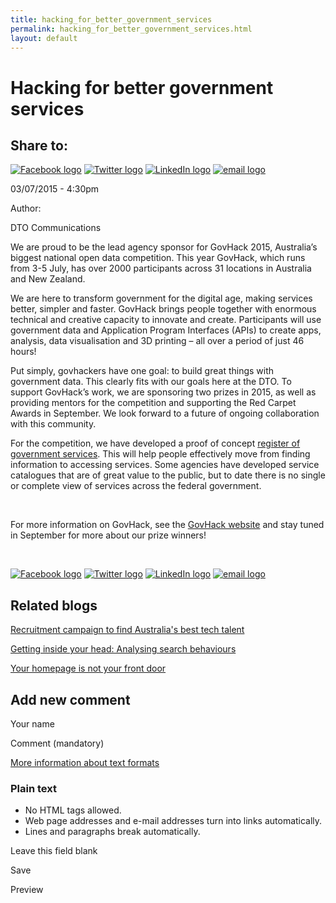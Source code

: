 ```yaml
---
title: hacking_for_better_government_services
permalink: hacking_for_better_government_services.html
layout: default
---
```

Hacking for better government services
======================================

Share to:
---------

[![Facebook logo](https://www.dto.gov.au/profiles/govcms/modules/features/govcms_share_links/images/facebook.png)](http://www.facebook.com/sharer.php?u=https%3A//www.dto.gov.au/blog/hacking-better-government-services&t=Hacking%20for%20better%20government%20services "Share on Facebook") [![Twitter logo](https://www.dto.gov.au/profiles/govcms/modules/features/govcms_share_links/images/twitter.png)](http://twitter.com/share?url=https%3A//www.dto.gov.au/blog/hacking-better-government-services&text=Hacking%20for%20better%20government%20services "Share this on Twitter") [![LinkedIn logo](https://www.dto.gov.au/profiles/govcms/modules/features/govcms_share_links/images/linkedin.png)](http://www.linkedin.com/shareArticle?mini=true&url=https%3A//www.dto.gov.au/blog/hacking-better-government-services&title=Hacking%20for%20better%20government%20services&summary=We%20are%20proud%20to%20be%20the%20lead%20agency%20sponsor%20for%20GovHack%202015%2C%20Australia%E2%80%99s%20biggest%20national%20open%20data%20competition.%20This%20year%20GovHack%2C%20which%20runs%20from%203-5%20July%2C%20has%20over%202000%20participants%20across%2031%20locations%20in%20Australia%20and%20New%20Zealand.%20&source=Digital%20Transformation%20Office "Publish this post to LinkedIn") [![email logo](https://www.dto.gov.au/profiles/govcms/modules/features/govcms_share_links/images/email.png)](mailto:?subject=Hacking%20for%20better%20government%20services&body=https%3A//www.dto.gov.au/blog/hacking-better-government-services "Share via email")

03/07/2015 - 4:30pm

Author: 

DTO Communications

We are proud to be the lead agency sponsor for GovHack 2015, Australia’s biggest national open data competition. This year GovHack, which runs from 3-5 July, has over 2000 participants across 31 locations in Australia and New Zealand.

We are here to transform government for the digital age, making services better, simpler and faster. GovHack brings people together with enormous technical and creative capacity to innovate and create. Participants will use government data and Application Program Interfaces (APIs) to create apps, analysis, data visualisation and 3D printing – all over a period of just 46 hours!

Put simply, govhackers have one goal: to build great things with government data. This clearly fits with our goals here at the DTO. To support GovHack’s work, we are sponsoring two prizes in 2015, as well as providing mentors for the competition and supporting the Red Carpet Awards in September. We look forward to a future of ongoing collaboration with this community.

For the competition, we have developed a proof of concept [register of government services](../news-media/blog/foi_act_and_information_publication_scheme.md). This will help people effectively move from finding information to accessing services. Some agencies have developed service catalogues that are of great value to the public, but to date there is no single or complete view of services across the federal government.

 

For more information on GovHack, see the [GovHack website](https://www.govhack.org/) and stay tuned in September for more about our prize winners!

 

[![Facebook logo](https://www.dto.gov.au/profiles/govcms/modules/features/govcms_share_links/images/facebook.png)](http://www.facebook.com/sharer.php?u=https%3A//www.dto.gov.au/blog/hacking-better-government-services&t=Hacking%20for%20better%20government%20services "Share on Facebook") [![Twitter logo](https://www.dto.gov.au/profiles/govcms/modules/features/govcms_share_links/images/twitter.png)](http://twitter.com/share?url=https%3A//www.dto.gov.au/blog/hacking-better-government-services&text=Hacking%20for%20better%20government%20services "Share this on Twitter") [![LinkedIn logo](https://www.dto.gov.au/profiles/govcms/modules/features/govcms_share_links/images/linkedin.png)](http://www.linkedin.com/shareArticle?mini=true&url=https%3A//www.dto.gov.au/blog/hacking-better-government-services&title=Hacking%20for%20better%20government%20services&summary=We%20are%20proud%20to%20be%20the%20lead%20agency%20sponsor%20for%20GovHack%202015%2C%20Australia%E2%80%99s%20biggest%20national%20open%20data%20competition.%20This%20year%20GovHack%2C%20which%20runs%20from%203-5%20July%2C%20has%20over%202000%20participants%20across%2031%20locations%20in%20Australia%20and%20New%20Zealand.%20&source=Digital%20Transformation%20Office "Publish this post to LinkedIn") [![email logo](https://www.dto.gov.au/profiles/govcms/modules/features/govcms_share_links/images/email.png)](mailto:?subject=Hacking%20for%20better%20government%20services&body=https%3A//www.dto.gov.au/blog/hacking-better-government-services "Share via email")

Related blogs
-------------

[Recruitment campaign to find Australia's best tech talent](../node/foi_act_and_information_publication_scheme.md)

[Getting inside your head: Analysing search behaviours](../node/foi_act_and_information_publication_scheme.md)

[Your homepage is not your front door](../node/foi_act_and_information_publication_scheme.md)

Add new comment
---------------

Your name

Comment (mandatory)

[More information about text formats](../filter/foi_act_and_information_publication_scheme.md)

### Plain text

-   No HTML tags allowed.
-   Web page addresses and e-mail addresses turn into links automatically.
-   Lines and paragraphs break automatically.

Leave this field blank

Save

Preview

